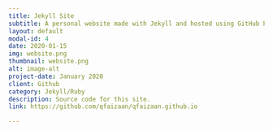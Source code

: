 ```yaml
---
title: Jekyll Site
subtitle: A personal website made with Jekyll and hosted using GitHub Pages.
layout: default
modal-id: 4
date: 2020-01-15
img: website.png
thumbnail: website.png
alt: image-alt
project-date: January 2020
client: Github
category: Jekyll/Ruby
description: Source code for this site.
link: https://github.com/qfaizaan/qfaizaan.github.io

---
```


